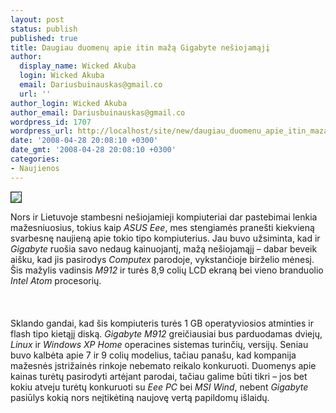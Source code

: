 ```yaml
---
layout: post
status: publish
published: true
title: Daugiau duomenų apie itin mažą Gigabyte nešiojamąjį
author:
  display_name: Wicked Akuba
  login: Wicked Akuba
  email: Dariusbuinauskas@gmail.co
  url: ''
author_login: Wicked Akuba
author_email: Dariusbuinauskas@gmail.co
wordpress_id: 1707
wordpress_url: http://localhost/site/new/daugiau_duomenu_apie_itin_maza_gigabyte_nesiojamaji/
date: '2008-04-28 20:08:10 +0300'
date_gmt: '2008-04-28 20:08:10 +0300'
categories:
- Naujienos
---
```

<div class="imgright"><img src="http://www.technews.lt/upl/Failai/gigabytelogo.jpg" border="1"></div>
<p>Nors ir Lietuvoje stambesni nešiojamieji kompiuteriai dar pastebimai lenkia mažesniuosius, tokius kaip <i>ASUS Eee</i>, mes stengiamės pranešti kiekvieną svarbesnę naujieną apie tokio tipo kompiuterius. Jau buvo užsiminta, kad ir <i>Gigabyte</i> ruošia savo nedaug kainuojantį, mažą nešiojamąjį – dabar beveik aišku, kad jis pasirodys <i>Computex</i> parodoje, vykstančioje birželio mėnesį. Šis mažylis vadinsis <i>M912</i> ir turės 8,9 colių LCD ekraną bei vieno branduolio <i>Intel Atom</i> procesorių.<br />
<br><br />
<br>Sklando gandai, kad šis kompiuteris turės 1 GB operatyviosios atminties ir flash tipo kietąjį diską. <i>Gigabyte M912</i> greičiausiai bus parduodamas dviejų, <i>Linux</i> ir <i>Windows XP Home</i> operacines sistemas turinčių, versijų. Seniau buvo kalbėta apie 7 ir 9 colių modelius, tačiau panašu, kad kompanija mažesnės įstrižainės rinkoje nebemato reikalo konkuruoti. Duomenys apie kainas turėtų pasirodyti artėjant parodai, tačiau galime būti tikri – jos bet kokiu atveju turėtų konkuruoti su <i>Eee PC</i> bei <i>MSI Wind</i>, nebent <i>Gigabyte</i> pasiūlys kokią nors neįtikėtiną naujovę vertą papildomų išlaidų.<br />
<br></p>
